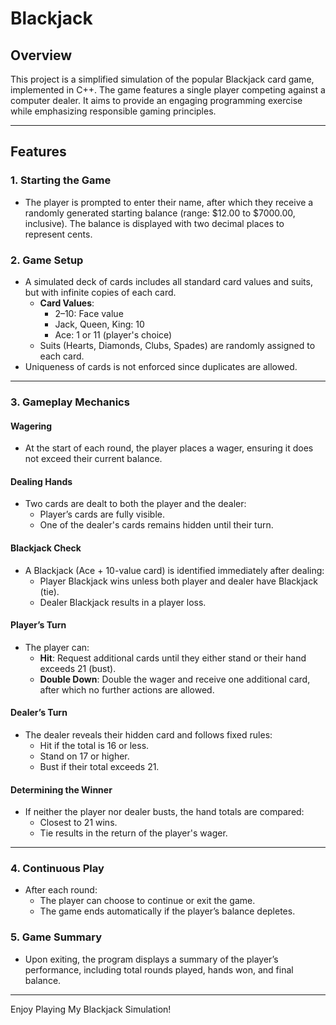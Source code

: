 # Blackjack

## Overview
This project is a simplified simulation of the popular Blackjack card game, implemented in C++. The game features a single player competing against a computer dealer. It aims to provide an engaging programming exercise while emphasizing responsible gaming principles.

---

## Features

### 1. **Starting the Game**
- The player is prompted to enter their name, after which they receive a randomly generated starting balance (range: $12.00 to $7000.00, inclusive). The balance is displayed with two decimal places to represent cents.

### 2. **Game Setup**
- A simulated deck of cards includes all standard card values and suits, but with infinite copies of each card.
  - **Card Values**: 
    - 2–10: Face value  
    - Jack, Queen, King: 10  
    - Ace: 1 or 11 (player's choice)
  - Suits (Hearts, Diamonds, Clubs, Spades) are randomly assigned to each card.
- Uniqueness of cards is not enforced since duplicates are allowed.

---

### 3. **Gameplay Mechanics**

#### **Wagering**
- At the start of each round, the player places a wager, ensuring it does not exceed their current balance.

#### **Dealing Hands**
- Two cards are dealt to both the player and the dealer:
  - Player’s cards are fully visible.
  - One of the dealer's cards remains hidden until their turn.

#### **Blackjack Check**
- A Blackjack (Ace + 10-value card) is identified immediately after dealing:
  - Player Blackjack wins unless both player and dealer have Blackjack (tie).
  - Dealer Blackjack results in a player loss.

#### **Player’s Turn**
- The player can:
  - **Hit**: Request additional cards until they either stand or their hand exceeds 21 (bust).
  - **Double Down**: Double the wager and receive one additional card, after which no further actions are allowed.

#### **Dealer’s Turn**
- The dealer reveals their hidden card and follows fixed rules:
  - Hit if the total is 16 or less.
  - Stand on 17 or higher.
  - Bust if their total exceeds 21.

#### **Determining the Winner**
- If neither the player nor dealer busts, the hand totals are compared:
  - Closest to 21 wins.
  - Tie results in the return of the player's wager.

---

### 4. **Continuous Play**
- After each round:
  - The player can choose to continue or exit the game.
  - The game ends automatically if the player’s balance depletes.

### 5. **Game Summary**
- Upon exiting, the program displays a summary of the player’s performance, including total rounds played, hands won, and final balance.

---

Enjoy Playing My Blackjack Simulation!
